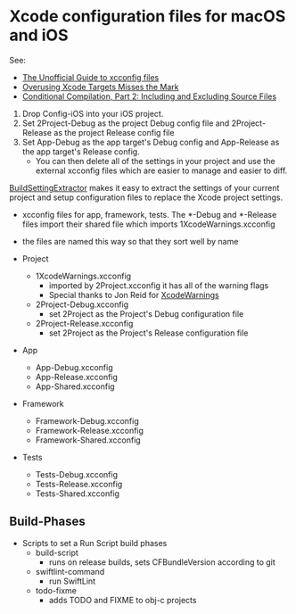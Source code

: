 # Xcode configuration files for macOS and iOS

See:
* [The Unofficial Guide to xcconfig files](https://pewpewthespells.com/blog/xcconfig_guide.html)
* [Overusing Xcode Targets Misses the Mark](https://tworingsoft.com/blog/2018/05/08/overusing-xcode-targets-misses-the-mark.html)
* [Conditional Compilation, Part 2: Including and Excluding Source Files](https://davedelong.com/blog/2018/07/25/conditional-compilation-in-swift-part-2/)

1. Drop Config-iOS into your iOS project.
2. Set 2Project-Debug as the project Debug config file and 2Project-Release as the project Release config file
3. Set App-Debug as the app target's Debug config and App-Release as the app target's Release config.
    * You can then delete all of the settings in your project and use the external xcconfig files which are easier to manage and easier to diff.

[BuildSettingExtractor](https://github.com/dempseyatgithub/BuildSettingExtractor) makes it easy to extract the settings of your current project and setup configuration files to replace the Xcode project settings.

* xcconfig files for app, framework, tests. The *-Debug and *-Release files import their shared file which imports 1XcodeWarnings.xcconfig
* the files are named this way so that they sort well by name

* Project
	* 1XcodeWarnings.xcconfig
	    * imported by 2Project.xcconfig it has all of the warning flags
	    * Special thanks to Jon Reid for [XcodeWarnings](https://github.com/jonreid/XcodeWarnings)
	* 2Project-Debug.xcconfig
	    * set 2Project as the Project's Debug configuration file
	* 2Project-Release.xcconfig
	    * set 2Project as the Project's Release configuration file

* App
	* App-Debug.xcconfig
	* App-Release.xcconfig
	* App-Shared.xcconfig

* Framework

	* Framework-Debug.xcconfig
	* Framework-Release.xcconfig
	* Framework-Shared.xcconfig

* Tests
	* Tests-Debug.xcconfig
	* Tests-Release.xcconfig
	* Tests-Shared.xcconfig

## Build-Phases

* Scripts to set a Run Script build phases
    * build-script
        * runs on release builds, sets CFBundleVersion according to git
    * swiftlint-command
        * run SwiftLint
    * todo-fixme
        * adds TODO and FIXME to obj-c projects
